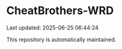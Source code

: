 # CheatBrothers-WRD

Last updated: 2025-06-25 06:44:24

This repository is automatically maintained.
